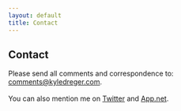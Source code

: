 ```yaml
---
layout: default
title: Contact
---
```

## Contact
Please send all comments and correspondence to: [comments@kyledreger.com](mailto:comments@kyledreger.com).
<br><br>
You can also mention me on [Twitter](http://twitter.com/kyledreger) and [App.net](http://alpha.app.net/kyledreger).
